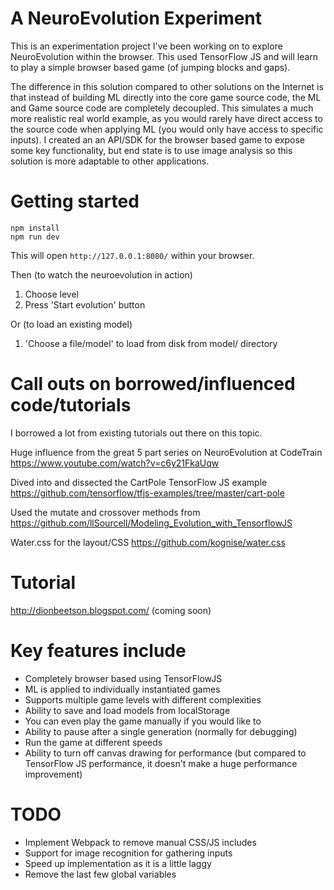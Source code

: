 # A NeuroEvolution Experiment
This is an experimentation project I've been working on to explore NeuroEvolution within the browser. This used TensorFlow JS and will learn to play a simple browser based game (of jumping blocks and gaps).

The difference in this solution compared to other solutions on the Internet is that instead of building ML directly into the core game source code, the ML and Game source code are completely decoupled. This simulates a much more realistic real world example, as you would rarely have direct access to the source code when applying ML (you would only have access to specific inputs). I created an an API/SDK for the browser based game to expose some key functionality, but end state is to use image analysis so this solution is more adaptable to other applications.

# Getting started
```
npm install
npm run dev
```

This will open `http://127.0.0.1:8080/` within your browser.

Then (to watch the neuroevolution in action)
1. Choose level
2. Press 'Start evolution' button

Or (to load an existing model)
1. 'Choose a file/model' to load from disk from model/ directory

# Call outs on borrowed/influenced code/tutorials
I borrowed a lot from existing tutorials out there on this topic.

Huge influence from the great 5 part series on NeuroEvolution at CodeTrain
https://www.youtube.com/watch?v=c6y21FkaUqw

Dived into and dissected the CartPole TensorFlow JS example
https://github.com/tensorflow/tfjs-examples/tree/master/cart-pole

Used the mutate and crossover methods from
https://github.com/llSourcell/Modeling_Evolution_with_TensorflowJS

Water.css for the layout/CSS
https://github.com/kognise/water.css

# Tutorial
http://dionbeetson.blogspot.com/ (coming soon)

# Key features include
 - Completely browser based using TensorFlowJS
 - ML is applied to individually instantiated games
 - Supports multiple game levels with different complexities
 - Ability to save and load models from localStorage
 - You can even play the game manually if you would like to
 - Ability to pause after a single generation (normally for debugging)
 - Run the game at different speeds
 - Ability to turn off canvas drawing for performance (but compared to TensorFlow JS performance, it doesn't make a huge performance improvement)

# TODO
 - Implement Webpack to remove manual CSS/JS includes
 - Support for image recognition for gathering inputs
 - Speed up implementation as it is a little laggy
 - Remove the last few global variables
